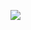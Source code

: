 [![](https://github-readme-stats.vercel.app/api?username=sinnoorc&show_icons=true&title_color=BF40BF&bg_color=27292E&icon_color=BF40BF&text_color=FFFFFF)](https://github.com/anuraghazra/github-readme-stats)
